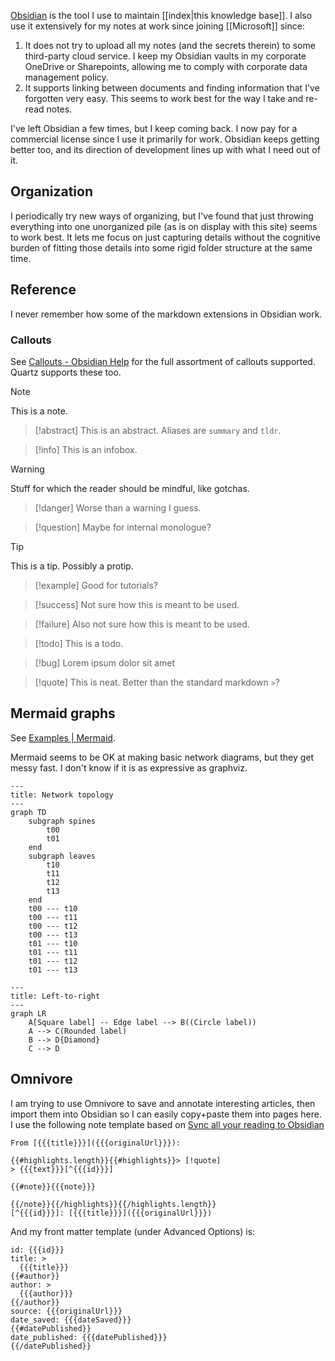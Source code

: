 [Obsidian](https://obsidian.md/) is the tool I use to maintain [[index|this knowledge base]]. I also use it extensively for my notes at work since joining [[Microsoft]] since:

1. It does not try to upload all my notes (and the secrets therein) to some third-party cloud service. I keep my Obsidian vaults in my corporate OneDrive or Sharepoints, allowing me to comply with corporate data management policy.
2. It supports linking between documents and finding information that I've forgotten very easy. This seems to work best for the way I take and re-read notes.

I've left Obsidian a few times, but I keep coming back. I now pay for a commercial license since I use it primarily for work. Obsidian keeps getting better too, and its direction of development lines up with what I need out of it.

## Organization

I periodically try new ways of organizing, but I've found that just throwing everything into one unorganized pile (as is on display with this site) seems to work best. It lets me focus on just capturing details without the cognitive burden of fitting those details into some rigid folder structure at the same time.

## Reference

I never remember how some of the markdown extensions in Obsidian work.

### Callouts

See [Callouts - Obsidian Help](https://help.obsidian.md/Editing+and+formatting/Callouts) for the full assortment of callouts supported. Quartz supports these too.

> [!note]
> This is a note.

> [!abstract]
> This is an abstract. Aliases are `summary` and `tldr`.

> [!info]
> This is an infobox.

> [!warning]
> Stuff for which the reader should be mindful, like gotchas.

> [!danger]
> Worse than a warning I guess.

> [!question]
> Maybe for internal monologue?

> [!tip]
> This is a tip. Possibly a protip.

> [!example]
> Good for tutorials?

> [!success]
> Not sure how this is meant to be used.

> [!failure]
> Also not sure how this is meant to be used.

> [!todo]
> This is a todo.

> [!bug]
> Lorem ipsum dolor sit amet

> [!quote]
> This is neat. Better than the standard markdown `>`?

## Mermaid graphs

See [Examples | Mermaid](https://mermaid.js.org/syntax/examples.html).

Mermaid seems to be OK at making basic network diagrams, but they get messy fast. I don't know if it is as expressive as graphviz.

```mermaid
---
title: Network topology
---
graph TD
	subgraph spines
		t00
	    t01
	end
	subgraph leaves
		t10
		t11
		t12
		t13
	end
	t00 --- t10
	t00 --- t11
	t00 --- t12
	t00 --- t13
	t01 --- t10
	t01 --- t11
	t01 --- t12
	t01 --- t13
```

```mermaid
---
title: Left-to-right
---
graph LR
    A[Square label] -- Edge label --> B((Circle label))
    A --> C(Rounded label)
    B --> D{Diamond}
    C --> D
```

## Omnivore

I am trying to use Omnivore to save and annotate interesting articles, then import them into Obsidian so I can easily copy+paste them into pages here.  I use the following note template based on [Sync all your reading to Obsidian](https://docs.omnivore.app/integrations/obsidian.html)

```
From [{{{title}}}]({{{originalUrl}}}):

{{#highlights.length}}{{#highlights}}> [!quote]
> {{{text}}}[^{{{id}}}]

{{#note}}{{{note}}}

{{/note}}{{/highlights}}{{/highlights.length}}
[^{{{id}}}]: [{{{title}}}]({{{originalUrl}}})
```

And my front matter template (under Advanced Options) is:

```
id: {{{id}}}
title: >
  {{{title}}}
{{#author}}
author: >
  {{{author}}}
{{/author}}
source: {{{originalUrl}}}
date_saved: {{{dateSaved}}}
{{#datePublished}}
date_published: {{{datePublished}}}
{{/datePublished}}
```